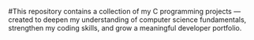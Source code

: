 #This repository contains a collection of my C programming projects — created to deepen my understanding of computer science fundamentals, strengthen my coding skills, and grow a meaningful developer portfolio.
